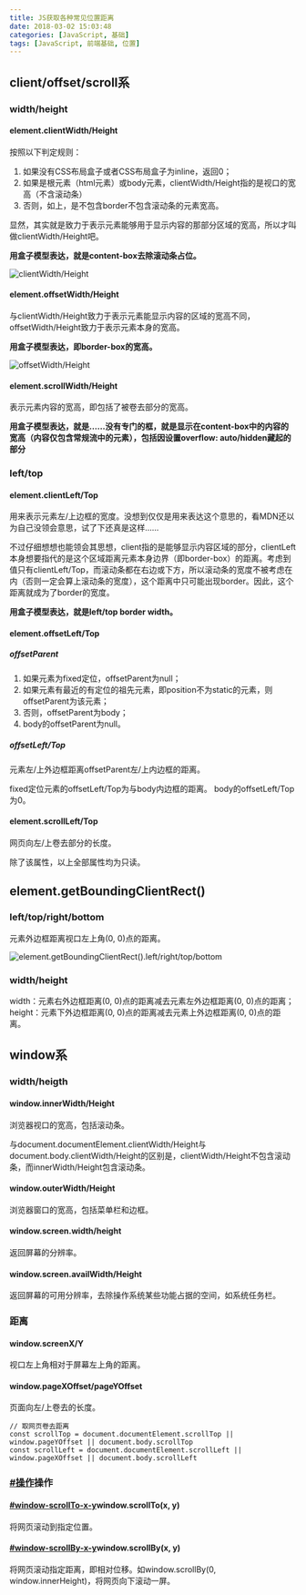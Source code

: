 ```yaml
---
title: JS获取各种常见位置距离
date: 2018-03-02 15:03:48
categories: [JavaScript, 基础]
tags: [JavaScript, 前端基础, 位置]
---
```


## client/offset/scroll系

### width/height

#### element.clientWidth/Height

按照以下判定规则：

1. 如果没有CSS布局盒子或者CSS布局盒子为inline，返回0；
2. 如果是根元素（html元素）或body元素，clientWidth/Height指的是视口的宽高（不含滚动条）
3. 否则，如上，是不包含border不包含滚动条的元素宽高。

显然，其实就是致力于表示元素能够用于显示内容的那部分区域的宽高，所以才叫做clientWidth/Height吧。

**用盒子模型表达，就是content-box去除滚动条占位。**

![clientWidth/Height](http://wx3.sinaimg.cn/large/7b1152ffly1foyj84wh62j20bf06vaa2.jpg)

#### element.offsetWidth/Height

与clientWidth/Height致力于表示元素能显示内容的区域的宽高不同，offsetWidth/Height致力于表示元素本身的宽高。

**用盒子模型表达，即border-box的宽高。**

![offsetWidth/Height](http://wx3.sinaimg.cn/mw690/7b1152ffly1foyj8a47qnj20bf06vdfu.jpg)

#### element.scrollWidth/Height

表示元素内容的宽高，即包括了被卷去部分的宽高。

**用盒子模型表达，就是……没有专门的框，就是显示在content-box中的内容的宽高（内容仅包含常规流中的元素），包括因设置overflow: auto/hidden藏起的部分**

<!-- more -->

### left/top

#### element.clientLeft/Top

用来表示元素左/上边框的宽度。没想到仅仅是用来表达这个意思的，看MDN还以为自己没领会意思，试了下还真是这样……

不过仔细想想也能领会其思想，client指的是能够显示内容区域的部分，clientLeft本身想要指代的是这个区域距离元素本身边界（即border-box）的距离。考虑到值只有clientLeft/Top，而滚动条都在右边或下方，所以滚动条的宽度不被考虑在内（否则一定会算上滚动条的宽度），这个距离中只可能出现border。因此，这个距离就成为了border的宽度。

**用盒子模型表达，就是left/top border width。**

#### element.offsetLeft/Top

##### offsetParent

1. 如果元素为fixed定位，offsetParent为null；
2. 如果元素有最近的有定位的祖先元素，即position不为static的元素，则offsetParent为该元素；
3. 否则，offsetParent为body；
4. body的offsetParent为null。

##### offsetLeft/Top

元素左/上外边框距离offsetParent左/上内边框的距离。

fixed定位元素的offsetLeft/Top为与body内边框的距离。
body的offsetLeft/Top为0。

#### element.scrollLeft/Top

网页向左/上卷去部分的长度。

除了该属性，以上全部属性均为只读。

## element.getBoundingClientRect()

### left/top/right/bottom

元素外边框距离视口左上角(0, 0)点的距离。

![element.getBoundingClientRect().left/right/top/bottom](http://wx4.sinaimg.cn/mw690/7b1152ffly1foyl5m0opwj20dw0dwt94.jpg)

### width/height

width：元素右外边框距离(0, 0)点的距离减去元素左外边框距离(0, 0)点的距离；
height：元素下外边框距离(0, 0)点的距离减去元素上外边框距离(0, 0)点的距离。

## window系

### width/heigth

#### window.innerWidth/Height

浏览器视口的宽高，包括滚动条。

与document.documentElement.clientWidth/Height与document.body.clientWidth/Height的区别是，clientWidth/Height不包含滚动条，而innerWidth/Height包含滚动条。

#### window.outerWidth/Height

浏览器窗口的宽高，包括菜单栏和边框。

#### window.screen.width/height

返回屏幕的分辨率。

#### window.screen.availWidth/Height

返回屏幕的可用分辨率，去除操作系统某些功能占据的空间，如系统任务栏。

### 距离

#### window.screenX/Y

视口左上角相对于屏幕左上角的距离。

#### window.pageXOffset/pageYOffset

页面向左/上卷去的长度。

```
// 取网页卷去距离
const scrollTop = document.documentElement.scrollTop || window.pageYOffset || document.body.scrollTop
const scrollLeft = document.documentElement.scrollLeft || window.pageXOffset || document.body.scrollLeft
```

### [#操作](#操作)操作

#### [#window-scrollTo-x-y](#window-scrollTo-x-y)window.scrollTo(x, y)

将网页滚动到指定位置。

#### [#window-scrollBy-x-y](#window-scrollBy-x-y)window.scrollBy(x, y)

将网页滚动指定距离，即相对位移。如window.scrollBy(0, window.innerHeight)，将网页向下滚动一屏。

